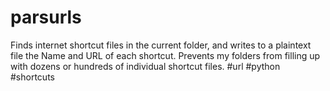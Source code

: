 # parsurls
Finds internet shortcut files in the current folder, and writes to a plaintext file the Name and URL of each shortcut. Prevents my folders from filling up with dozens or hundreds of individual shortcut files. #url #python #shortcuts
